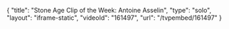 {
    "title": "Stone Age Clip of the Week: Antoine Asselin",
    "type": "solo",
    "layout": "iframe-static",
    "videoId": "161497",
    "url": "\/tvpembed\/161497"
}
